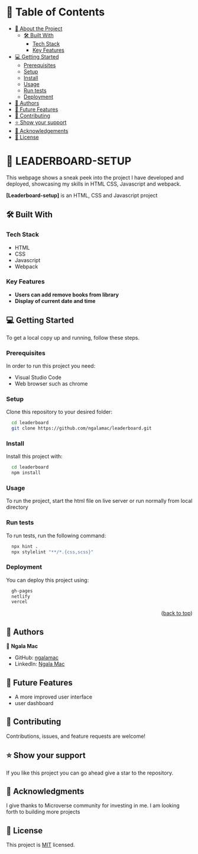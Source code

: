 
# 📗 Table of Contents

- [📖 About the Project](#about-project)
  - [🛠 Built With](#built-with)
    - [Tech Stack](#tech-stack)
    - [Key Features](#key-features)
- [💻 Getting Started](#getting-started)
  - [Prerequisites](#prerequisites)
  - [Setup](#setup)
  - [Install](#install)
  - [Usage](#usage)
  - [Run tests](#run-tests)
  - [Deployment](#deployment)
- [👥 Authors](#authors)
- [🔭 Future Features](#future-features)
- [🤝 Contributing](#contributing)
- [⭐️ Show your support](#support)
- [🙏 Acknowledgements](#acknowledgements)
- [📝 License](#license)

# 📖 LEADERBOARD-SETUP<a name="about-project"></a>

This webpage shows a sneak peek into the project I have developed and deployed, showcasing my skills in HTML CSS, Javascript and webpack.

**[Leaderboard-setup]** is an HTML, CSS and Javascript project

## 🛠 Built With <a name="built-with"></a>

### Tech Stack <a name="tech-stack"></a>

- HTML
- CSS
- Javascript
- Webpack

### Key Features <a name="key-features"></a>
- **Users can add remove books from library**
- **Display of current date and time**

## 💻 Getting Started <a name="getting-started"></a>

To get a local copy up and running, follow these steps.

### Prerequisites

In order to run this project you need:

- Visual Studio Code
- Web browser such as chrome

### Setup

Clone this repository to your desired folder:

```sh
  cd leaderboard
  git clone https://github.com/ngalamac/leaderboard.git
```

### Install

Install this project with:

```sh
  cd leaderboard
  npm install
```

### Usage

To run the project, start the html file on live server or run normally from local directory

### Run tests

To run tests, run the following command:
```sh
  npx hint .
  npx stylelint "**/*.{css,scss}"
```

### Deployment

You can deploy this project using:

```sh
  gh-pages
  netlify
  vercel
```

<p align="right">(<a href="#readme-top">back to top</a>)</p>

## 👥 Authors <a name="authors"></a>

👤 **Ngala Mac**

- GitHub: [ngalamac](https://github.com/ngalamac)
- LinkedIn: [Ngala Mac](https://www.linkedin.com/in/ngala-mac-872a65220/)


## 🔭 Future Features <a name="future-features"></a>

- A more improved user interface
- user dashboard

## 🤝 Contributing <a name="contributing"></a>

Contributions, issues, and feature requests are welcome!

## ⭐️ Show your support <a name="support"></a>

If you like this project you can go ahead give a star to the repository.


## 🙏 Acknowledgments <a name="acknowledgements"></a>

I give thanks to Microverse community for investing in me. I am looking forth to building more projects

## 📝 License <a name="license"></a>

This project is [MIT](./MIT.md) licensed.
